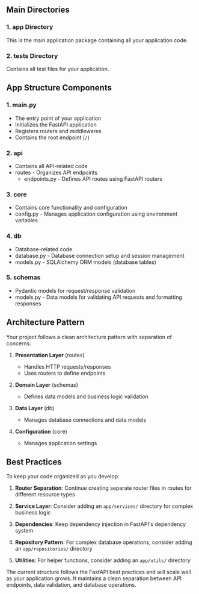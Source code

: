 ## Main Directories

### 1. app Directory
This is the main application package containing all your application code.

### 2. tests Directory
Contains all test files for your application.

## App Structure Components

### 1. main.py
- The entry point of your application
- Initializes the FastAPI application
- Registers routers and middlewares
- Contains the root endpoint (`/`)

### 2. api 
- Contains all API-related code
- routes - Organizes API endpoints
  - endpoints.py - Defines API routes using FastAPI routers

### 3. core
- Contains core functionality and configuration
- config.py - Manages application configuration using environment variables

### 4. db
- Database-related code
- database.py - Database connection setup and session management
- models.py - SQLAlchemy ORM models (database tables)

### 5. schemas
- Pydantic models for request/response validation
- models.py - Data models for validating API requests and formatting responses

## Architecture Pattern

Your project follows a clean architecture pattern with separation of concerns:

1. **Presentation Layer** (routes)
   - Handles HTTP requests/responses
   - Uses routers to define endpoints

2. **Domain Layer** (schemas)
   - Defines data models and business logic validation

3. **Data Layer** (db)
   - Manages database connections and data models

4. **Configuration** (core)
   - Manages application settings

## Best Practices

To keep your code organized as you develop:

1. **Router Separation**: Continue creating separate router files in routes for different resource types

2. **Service Layer**: Consider adding an `app/services/` directory for complex business logic

3. **Dependencies**: Keep dependency injection in FastAPI's dependency system

4. **Repository Pattern**: For complex database operations, consider adding an `app/repositories/` directory

5. **Utilities**: For helper functions, consider adding an `app/utils/` directory

The current structure follows the FastAPI best practices and will scale well as your application grows. It maintains a clean separation between API endpoints, data validation, and database operations.

